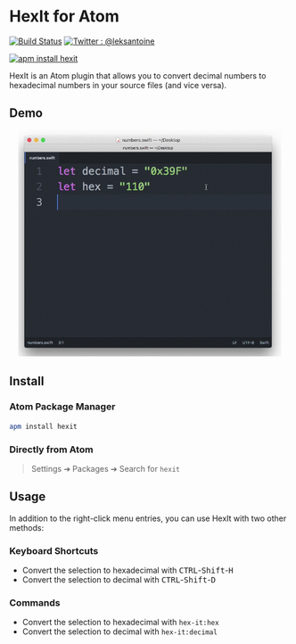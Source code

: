 # HexIt for Atom

[![Build Status](https://travis-ci.org/alexaubry/HexIt.svg?branch=master)](https://travis-ci.org/alexaubry/HexIt)
[![Twitter : @leksantoine](https://img.shields.io/badge/Twitter-%40leksantoine-6C7A89.svg)](https://twitter.com/@leksantoine)

[![apm install hexit](https://apm-badges.herokuapp.com/apm/hexit.svg)](https://atom.io/packages/hexit)

HexIt is an Atom plugin that allows you to convert decimal numbers to hexadecimal numbers in your source files (and vice versa).

## Demo

<div style="text-align:center; margin:16px;">
  <img src="https://raw.githubusercontent.com/alexaubry/HexIt/master/assets/demo.gif" alt="Demo"/>
</div>

## Install

### Atom Package Manager

```bash
apm install hexit
```

### Directly from Atom

> Settings ➔ Packages ➔ Search for `hexit`

## Usage

In addition to the right-click menu entries, you can use HexIt with two other methods:

### Keyboard Shortcuts

- Convert the selection to hexadecimal with <kbd>CTRL</kbd>-<kbd>Shift</kbd>-<kbd>H</kbd>
- Convert the selection to decimal with <kbd>CTRL</kbd>-<kbd>Shift</kbd>-<kbd>D</kbd>

### Commands

- Convert the selection to hexadecimal with `hex-it:hex`
- Convert the selection to decimal with `hex-it:decimal`
